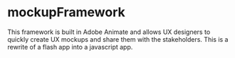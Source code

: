 # mockupFramework
This framework is built in Adobe Animate and allows UX designers to quickly create UX mockups and share them with the stakeholders. This is a rewrite of a flash app into a javascript app.
